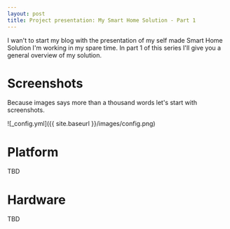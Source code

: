 ```yaml
---
layout: post
title: Project presentation: My Smart Home Solution - Part 1
---
```


I wan't to start my blog with the presentation of my self made Smart Home Solution I'm working in my spare time. In part 1 of this series I'll give you a general overview of my solution. 

# Screenshots
Because images says more than a thousand words let's start with screenshots. 

![_config.yml]({{ site.baseurl }}/images/config.png)

# Platform
TBD

# Hardware
TBD
